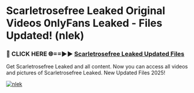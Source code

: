 # Scarletrosefree Leaked Original Videos 0nlyFans Leaked - Files Updated! (nlek)

<h3>🔴 CLICK HERE 🌐==►► <a href="https://tinyurl.com/2jnfzry5" rel="nofollow">Scarletrosefree Leaked Updated Files</a></h3>

Get Scarletrosefree Leaked and all content. Now you can access all videos and pictures of Scarletrosefree Leaked. New Updated Files 2025!

[![nlek](https://i.imgur.com/GyGTBgg.gif)](https://tinyurl.com/2jnfzry5)
